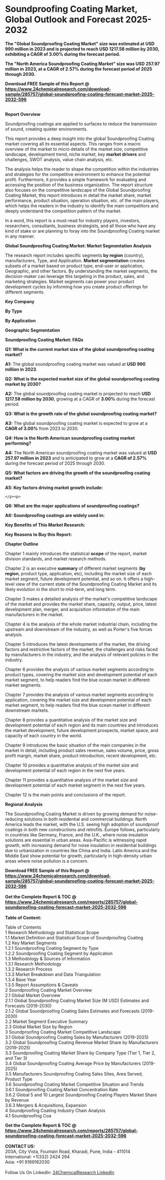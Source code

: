 <h1>Soundproofing Coating Market, Global Outlook and Forecast 2025-2032</h1><p><strong>The "Global Soundproofing Coating Market" size was estimated at USD 990 million in 2023 and is projected to reach USD 1217.58 million by 2030, exhibiting a CAGR of 3.00% during the forecast period.</strong></p><p>
</p><p><strong>The "North America Soundproofing Coating Market" size was USD 257.97 million in 2023, at a CAGR of 2.57% during the forecast period of 2025 through 2030.</strong></p><div><b>Download FREE Sample of this Report @ 
            <a href="https://www.24chemicalresearch.com/download-sample/285757/global-soundproofing-coating-forecast-market-2025-2032-596">
            https://www.24chemicalresearch.com/download-sample/285757/global-soundproofing-coating-forecast-market-2025-2032-596</a></b></div><br><p>
</p><p><strong>Report Overview</strong></p><p>
</p><p>Soundproofing coatings are applied to surfaces to reduce the transmission of sound, creating quieter environments.</p><p>
</p><p>This report provides a deep insight into the global Soundproofing Coating market covering all its essential aspects. This ranges from a macro overview of the market to micro details of the market size, competitive landscape, development trend, niche market, key <strong>market drivers</strong> and challenges, SWOT analysis, value chain analysis, etc.</p><p>
</p><p></p><p>
</p><p>The analysis helps the reader to shape the competition within the industries and strategies for the competitive environment to enhance the potential profit. Furthermore, it provides a simple framework for evaluating and accessing the position of the business organization. The report structure also focuses on the competitive landscape of the Global Soundproofing Coating Market, this report introduces in detail the market share, market performance, product situation, operation situation, etc. of the main players, which helps the readers in the industry to identify the main competitors and deeply understand the competition pattern of the market.</p><p>
</p><p>In a word, this report is a must-read for industry players, investors, researchers, consultants, business strategists, and all those who have any kind of stake or are planning to foray into the Soundproofing Coating market in any manner.</p><p>
</p><p><strong>Global Soundproofing Coating Market: Market Segmentation Analysis</strong></p><p>
</p><p>The research report includes specific segments <strong>by region</strong> (country), manufacturers, Type, and Application. <strong>Market segmentation</strong> creates subsets of a market based on product type, end-user or application, Geographic, and other factors. By understanding the market segments, the decision-maker can leverage this targeting in the product, sales, and marketing strategies. Market segments can power your product development cycles by informing how you create product offerings for different segments.</p><p>
</p><p></p><p>
<strong>Key Company</strong></p><p>
</p><p></p><p>
</p><p>
</p><p></p><p>
<strong>By Type</strong></p><p>
</p><p></p><p>
</p><p>
</p><p></p><p>
<strong>By Application</strong></p><p>
</p><p></p><p>
</p><p>
</p><p></p><p>
<strong>Geographic Segmentation</strong></p><p>
</p><p></p><p>
</p><p>

<strong>Soundproofing Coating Market: FAQs</strong></p><p>
<strong>Q1: What is the current market size of the global soundproofing coating market?</strong></p><p>
</p><p><strong>A1:</strong> The global soundproofing coating market was valued at <strong>USD 990 million in 2023</strong>.</p><p>
<strong>Q2: What is the expected market size of the global soundproofing coating market by 2030?</strong></p><p>
</p><p><strong>A2:</strong> The global soundproofing coating market is projected to reach <strong>USD 1217.58 million by 2030</strong>, growing at a CAGR of <strong>3.00%</strong> during the forecast period.</p><p>
<strong>Q3: What is the growth rate of the global soundproofing coating market?</strong></p><p>
</p><p><strong>A3:</strong> The global soundproofing coating market is expected to grow at a <strong>CAGR of 3.00%</strong> from 2023 to 2030.</p><p>
<strong>Q4: How is the North American soundproofing coating market performing?</strong></p><p>
</p><p><strong>A4:</strong> The North American soundproofing coating market was valued at <strong>USD 257.97 million in 2023</strong> and is anticipated to grow at a <strong>CAGR of 2.57%</strong> during the forecast period of 2025 through 2030.</p><p>
<strong>Q5: What factors are driving the growth of the soundproofing coating market?</strong></p><p>
</p><p><strong>A5: Key factors driving market growth include:</strong></p><p>

	</p><p>
<strong>Q6: What are the major applications of soundproofing coatings?</strong></p><p>
</p><p><strong>A6: Soundproofing coatings are widely used in:</strong></p><p>
</p><p>
</p><p></p><p>
<strong>Key Benefits of This Market Research:</strong></p><p>
</p><p></p><p>
</p><p>
</p><p><strong>Key Reasons to Buy this Report:</strong></p><p>
</p><p>
</p><p><strong>Chapter Outline</strong></p><p>
</p><p>Chapter 1 mainly introduces the statistical <strong>scope</strong> of the report, market division standards, and market research methods.</p><p>
</p><p>Chapter 2 is an executive <strong>summary</strong> of different market segments (<strong>by region</strong>, product type, application, etc), including the market size of each market segment, future development potential, and so on. It offers a high-level view of the current state of the Soundproofing Coating Market and its likely evolution in the short to mid-term, and long term.</p><p>
</p><p>Chapter 3 makes a detailed analysis of the market's competitive landscape of the market and provides the market share, capacity, output, price, latest development plan, merger, and acquisition information of the main manufacturers in the market.</p><p>
</p><p>Chapter 4 is the analysis of the whole market industrial chain, including the upstream and downstream of the industry, as well as Porter's five forces analysis.</p><p>
</p><p>Chapter 5 introduces the latest developments of the market, the driving factors and restrictive factors of the market, the challenges and risks faced by manufacturers in the industry, and the analysis of relevant policies in the industry.</p><p>
</p><p>Chapter 6 provides the analysis of various market segments according to product types, covering the market size and development potential of each market segment, to help readers find the blue ocean market in different market segments.</p><p>
</p><p>Chapter 7 provides the analysis of various market segments according to application, covering the market size and development potential of each market segment, to help readers find the blue ocean market in different downstream markets.</p><p>
</p><p>Chapter 8 provides a quantitative analysis of the market size and development potential of each region and its main countries and introduces the market development, future development prospects, market space, and capacity of each country in the world.</p><p>
</p><p>Chapter 9 introduces the basic situation of the main companies in the market in detail, including product sales revenue, sales volume, price, gross profit margin, market share, product introduction, recent development, etc.</p><p>
</p><p>Chapter 10 provides a quantitative analysis of the market size and development potential of each region in the next five years.</p><p>
</p><p>Chapter 11 provides a quantitative analysis of the market size and development potential of each market segment in the next five years.</p><p>
</p><p>Chapter 12 is the main points and conclusions of the report.</p><p>
</p><p></p><p>
<strong>Regional Analysis</strong></p><p>
</p><p></p><p>
</p><p>The Soundproofing Coating Market is driven by growing demand for noise-reducing solutions in both residential and commercial buildings. North America leads the market, with the U.S. seeing high adoption of soundproof coatings in both new constructions and retrofits. Europe follows, particularly in countries like Germany, France, and the U.K., where noise insulation solutions are essential in urban areas. Asia-Pacific is witnessing rapid growth, with increasing demand for noise insulation in residential buildings due to urbanization in countries like China and India. Latin America and the Middle East show potential for growth, particularly in high-density urban areas where noise pollution is a concern.</p><div><b>Download FREE Sample of this Report @ 
            <a href="https://www.24chemicalresearch.com/download-sample/285757/global-soundproofing-coating-forecast-market-2025-2032-596">
            https://www.24chemicalresearch.com/download-sample/285757/global-soundproofing-coating-forecast-market-2025-2032-596</a></b></div><br><div><b>Get the Complete Report & TOC @ 
            <a href="https://www.24chemicalresearch.com/reports/285757/global-soundproofing-coating-forecast-market-2025-2032-596">
            https://www.24chemicalresearch.com/reports/285757/global-soundproofing-coating-forecast-market-2025-2032-596</a></b></div><br>
            <b>Table of Content:</b><p>Table of Contents<br />
1 Research Methodology and Statistical Scope<br />
1.1 Market Definition and Statistical Scope of Soundproofing Coating<br />
1.2 Key Market Segments<br />
1.2.1 Soundproofing Coating Segment by Type<br />
1.2.2 Soundproofing Coating Segment by Application<br />
1.3 Methodology & Sources of Information<br />
1.3.1 Research Methodology<br />
1.3.2 Research Process<br />
1.3.3 Market Breakdown and Data Triangulation<br />
1.3.4 Base Year<br />
1.3.5 Report Assumptions & Caveats<br />
2 Soundproofing Coating Market Overview<br />
2.1 Global Market Overview<br />
2.1.1 Global Soundproofing Coating Market Size (M USD) Estimates and Forecasts (2019-2030)<br />
2.1.2 Global Soundproofing Coating Sales Estimates and Forecasts (2019-2030)<br />
2.2 Market Segment Executive Summary<br />
2.3 Global Market Size by Region<br />
3 Soundproofing Coating Market Competitive Landscape<br />
3.1 Global Soundproofing Coating Sales by Manufacturers (2019-2025)<br />
3.2 Global Soundproofing Coating Revenue Market Share by Manufacturers (2019-2025)<br />
3.3 Soundproofing Coating Market Share by Company Type (Tier 1, Tier 2, and Tier 3)<br />
3.4 Global Soundproofing Coating Average Price by Manufacturers (2019-2025)<br />
3.5 Manufacturers Soundproofing Coating Sales Sites, Area Served, Product Type<br />
3.6 Soundproofing Coating Market Competitive Situation and Trends<br />
3.6.1 Soundproofing Coating Market Concentration Rate<br />
3.6.2 Global 5 and 10 Largest Soundproofing Coating Players Market Share by Revenue<br />
3.6.3 Mergers & Acquisitions, Expansion<br />
4 Soundproofing Coating Industry Chain Analysis<br />
4.1 Soundproofing Coa</p><div><b>Get the Complete Report & TOC @ 
            <a href="https://www.24chemicalresearch.com/reports/285757/global-soundproofing-coating-forecast-market-2025-2032-596">
            https://www.24chemicalresearch.com/reports/285757/global-soundproofing-coating-forecast-market-2025-2032-596</a></b></div><br><b>CONTACT US:</b><br>
            203A, City Vista, Fountain Road, Kharadi, Pune, India - 411014<br>
            International: +1(332) 2424 294<br>
            Asia: +91 9169162030 <br><br>
            Follow Us On LinkedIn: <a href="https://www.linkedin.com/company/24chemicalresearch/">24ChemicalResearch LinkedIn</a>